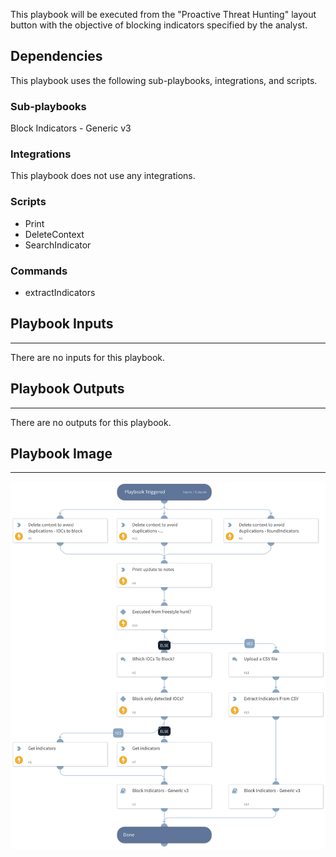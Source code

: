 This playbook will be executed from the "Proactive Threat Hunting" layout button with the objective of blocking indicators specified by the analyst.

## Dependencies

This playbook uses the following sub-playbooks, integrations, and scripts.

### Sub-playbooks

Block Indicators - Generic v3

### Integrations

This playbook does not use any integrations.

### Scripts

* Print
* DeleteContext
* SearchIndicator

### Commands

* extractIndicators

## Playbook Inputs

---
There are no inputs for this playbook.

## Playbook Outputs

---
There are no outputs for this playbook.

## Playbook Image

---

![Proactive Threat Hunting - Block Indicators](../doc_files/Proactive_Threat_Hunting_-_Block_Indicators.png)
